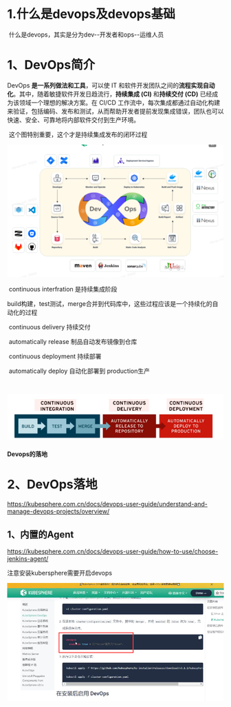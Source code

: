 # 1.什么是devops及devops基础



​	什么是devops，其实是分为dev--开发者和ops--运维人员

# 1、DevOps简介

DevOps **是一系列做法和工具**，可以使 IT 和软件开发团队之间的**流程实现自动化**。其中，随着敏捷软件开发日趋流行，**持续集成 (CI)** 和**持续交付 (CD)** 已经成为该领域一个理想的解决方案。在 CI/CD 工作流中，每次集成都通过自动化构建来验证，包括编码、发布和测试，从而帮助开发者提前发现集成错误，团队也可以快速、安全、可靠地将内部软件交付到生产环境。



​	这个图特别重要，这个才是持续集成发布的闭环过程

 ![1656752527989](../../.vuepress/public/images/1656752527989.png)





​	continuous interfration 是持续集成阶段

​			build构建，test测试，merge合并到代码库中，这些过程应该是一个持续化的自动化的过程



​	continuous delivery 持续交付

​			automatically release 制品自动发布镜像到仓库



​	continuous deployment 持续部署

​			automatically deploy 自动化部署到 production生产

​			

![1656751628670](../../.vuepress/public/images/1656751628670.png)







#### Devops的落地

# 2、DevOps落地

https://kubesphere.com.cn/docs/devops-user-guide/understand-and-manage-devops-projects/overview/



## 1、内置的Agent

https://kubesphere.com.cn/docs/devops-user-guide/how-to-use/choose-jenkins-agent/





注意安装kubersphere需要开启devops

![1656752927646](../../.vuepress/public/images/1656752927646.png)





















































































